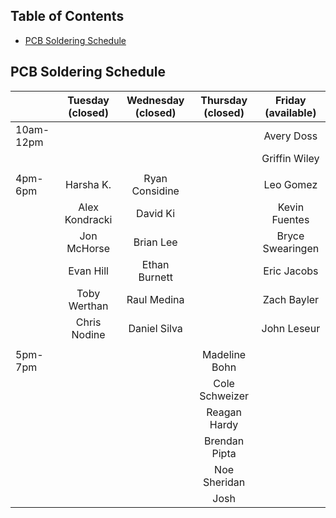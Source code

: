 ## Table of Contents
- [PCB Soldering Schedule](#pcb-soldering-schedule)


## PCB Soldering Schedule

|           | Tuesday (closed) | Wednesday (closed) | Thursday (closed) | Friday (available) |
|-----------|:----------------:|:------------------:|:-----------------:|:------------------:|
| 10am-12pm |                  |                    |                   | Avery Doss         |
|           |                  |                    |                   | Griffin Wiley      |
|           |                  |                    |                   |                    |
| 4pm-6pm   | Harsha K.        | Ryan Considine     |                   | Leo Gomez          |
|           | Alex Kondracki   | David Ki           |                   | Kevin Fuentes      |
|           | Jon McHorse      | Brian Lee          |                   | Bryce Swearingen   |
|           | Evan Hill        | Ethan Burnett      |                   | Eric Jacobs        |
|           | Toby Werthan     | Raul Medina        |                   | Zach Bayler        |
|           | Chris Nodine     | Daniel Silva       |                   | John Leseur        |
|           |                  |                    |                   |                    |
| 5pm-7pm   |                  |                    | Madeline Bohn     |                    |
|           |                  |                    | Cole Schweizer    |                    |
|           |                  |                    | Reagan Hardy      |                    |
|           |                  |                    | Brendan Pipta     |                    |
|           |                  |                    | Noe Sheridan      |                    |
|           |                  |                    | Josh              |                    |
